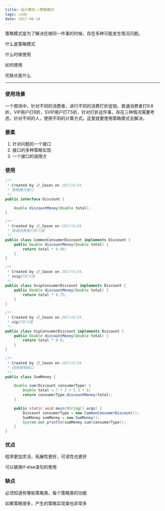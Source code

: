 ```yaml
---
title: 设计模式——策略模式
tags: code
date: 2017-06-24
---
```

策略模式是为了解决在做同一件事的时候，存在多种可能发生情况问题。
<!-- more -->

什么是策略模式

什么时候使用

如何使用

优缺点是什么

------

### 使用场景

一个商场中，针对不同的消费者，进行不同的消费打折促销，普通消费者打9.8折，VIP用户打8折，SVIP用户打7.5折，针对打折这件事，存在三种情况需要考虑，针对不同的人，使用不同的计算方式。这里就要使用策略模式去解决。

### 要素

1. 针对问题的一个接口
2. 接口的多种策略实现
3. 一个接口的调用方

### 使用

```java
/**
 * Created by 迹_Jason on 2017/6/24.
 * 策略模式接口
 */
public interface Discount {

    Double discountMoney(Double total);
}
```

```java
/**
 * Created by 迹_Jason on 2017/6/24.
 * 普通消费者打折力度
 */
public class CommonConsumerDiscount implements Discount {
    public Double discountMoney(Double total) {
        return total * 0.98;
    }
}
```

```java
/**
 * Created by 迹_Jason on 2017/6/24.
 * svip打折力度
 */
public class SvipConsumerDiscount implements Discount {
    public Double discountMoney(Double total) {
        return total * 0.75;
    }
}
```

```java
/**
 * Created by 迹_Jason on 2017/6/24.
 * vip打折力度
 */
public class VipConsumerDiscount implements Discount {
    public Double discountMoney(Double total) {
        return total * 0.8;
    }
}
```

```java
/**
 * Created by 迹_Jason on 2017/6/24.
 * 调用策略接口
 */
public class SumMoney {

    Double sum(Discount consumerType) {
        Double total = 7 * 2 + 5.3 * 8;
        return consumerType.discountMoney(total);
    }

    public static void main(String[] args) {
        Discount consumerType = new CommonConsumerDiscount();
        SumMoney sumMoney = new SumMoney();
        System.out.println(sumMoney.sum(consumerType));
    }
}
```

### 优点

程序更加灵活，拓展性更好，可读性也更好

可以替换if-else语句的使用

### 缺点

必须知道有哪些策略类，每个策略类的功能

如果策略很多，产生的策略实现类也非常多

